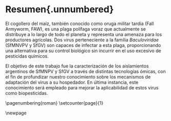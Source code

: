 # Resumen{.unnumbered}

El cogollero del maíz, también conocido como oruga militar tardía (Fall Armyworm, FAW), es una plaga polífaga voraz que actualmente se distribuye a lo largo de todo el planeta y representa una amenaza para los productores agrícolas. Dos virus perteneciente a la familia *Baculoviridae* (SfMNVPV y SfGV) son capaces de infectar a esta plaga, proporcionando una alternativa para su control biológico sin incurrir en el uso excesivo de pesticidas químicos.

El objetivo de este trabajo fue la caracterización de los aislamientos argentinos de SfMNPV y SfGV a través de distintas tecnologías ómicas, con el fin de profundizar nuestro conocimiento sobre los mecanismos de adaptación del virus a su hospedador. En última instancia, este conocimiento será empleado para mejorar la aplicabilidad de estos virus como biopesticidas.

\pagenumbering{roman}
\setcounter{page}{1}

\newpage
